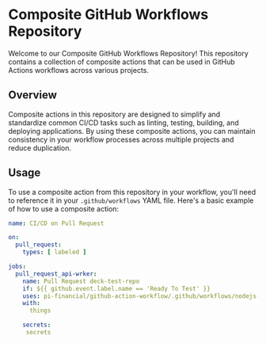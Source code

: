 # Composite GitHub Workflows Repository

Welcome to our Composite GitHub Workflows Repository! This repository contains a collection of composite actions that can be used in GitHub Actions workflows across various projects.

## Overview

Composite actions in this repository are designed to simplify and standardize common CI/CD tasks such as linting, testing, building, and deploying applications. By using these composite actions, you can maintain consistency in your workflow processes across multiple projects and reduce duplication.

## Usage

To use a composite action from this repository in your workflow, you'll need to reference it in your `.github/workflows` YAML file. Here's a basic example of how to use a composite action:

```yaml
name: CI/CD on Pull Request

on:
  pull_request:
    types: [ labeled ]

jobs:
  pull_request_api-wrker:
    name: Pull Request deck-test-repo
    if: ${{ github.event.label.name == 'Ready To Test' }}
    uses: pi-financial/github-action-workflow/.github/workflows/nodejs-ci-cd-pr-v1.yml@main
    with:
      things

    secrets:
     secrets
